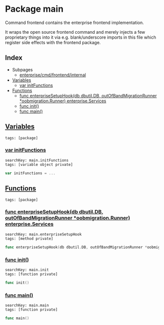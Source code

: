 # Package main

Command frontend contains the enterprise frontend implementation. 

It wraps the open source frontend command and merely injects a few proprietary things into it via e.g. blank/underscore imports in this file which register side effects with the frontend package. 

## Index

* Subpages
  * [enterprise/cmd/frontend/internal](frontend/internal.md)
* [Variables](#var)
    * [var initFunctions](#initFunctions)
* [Functions](#func)
    * [func enterpriseSetupHook(db dbutil.DB, outOfBandMigrationRunner *oobmigration.Runner) enterprise.Services](#enterpriseSetupHook)
    * [func init()](#init.main.go)
    * [func main()](#main)


## <a id="var" href="#var">Variables</a>

```
tags: [package]
```

### <a id="initFunctions" href="#initFunctions">var initFunctions</a>

```
searchKey: main.initFunctions
tags: [variable object private]
```

```Go
var initFunctions = ...
```

## <a id="func" href="#func">Functions</a>

```
tags: [package]
```

### <a id="enterpriseSetupHook" href="#enterpriseSetupHook">func enterpriseSetupHook(db dbutil.DB, outOfBandMigrationRunner *oobmigration.Runner) enterprise.Services</a>

```
searchKey: main.enterpriseSetupHook
tags: [method private]
```

```Go
func enterpriseSetupHook(db dbutil.DB, outOfBandMigrationRunner *oobmigration.Runner) enterprise.Services
```

### <a id="init.main.go" href="#init.main.go">func init()</a>

```
searchKey: main.init
tags: [function private]
```

```Go
func init()
```

### <a id="main" href="#main">func main()</a>

```
searchKey: main.main
tags: [function private]
```

```Go
func main()
```

